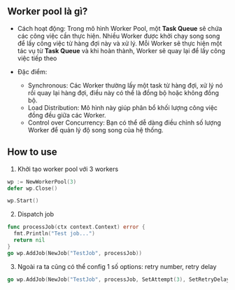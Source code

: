 ## Worker pool là gì?
- Cách hoạt động: Trong mô hình Worker Pool, một **Task Queue** sẽ chứa các công việc cần thực hiện. Nhiều Worker được khởi chạy song song để lấy công việc từ hàng đợi này và xử lý. Mỗi Worker sẽ thực hiện một tác vụ từ **Task Queue** và khi hoàn thành, Worker sẽ quay lại để lấy công việc tiếp theo

- Đặc điểm:
  - Synchronous: Các Worker thường lấy một task từ hàng đợi, xử lý nó rồi quay lại hàng đợi, điều này có thể là đồng bộ hoặc không đồng bộ.
  - Load Distribution: Mô hình này giúp phân bổ khối lượng công việc đồng đều giữa các Worker.
  - Control over Concurrency: Bạn có thể dễ dàng điều chỉnh số lượng Worker để quản lý độ song song của hệ thống.

## How to use
1. Khởi tạo worker pool với 3 workers
```go
wp := NewWorkerPool(3)
defer wp.Close()

wp.Start()
```

2. Dispatch job
```go
func processJob(ctx context.Context) error {
  fmt.Println("Test job...")
  return nil
}
go wp.AddJob(NewJob("TestJob", processJob))
```

3. Ngoài ra ta cũng có thể config 1 số options: retry number, retry delay
```go
go wp.AddJob(NewJob("TestJob", processJob, SetAttempt(3), SetRetryDelay(100 * time.MilliSecond)))
```
